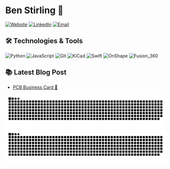 # Ben Stirling 👋


  <a href="https://abenstirling.com" target="_blank"><img alt="Website" src="https://img.shields.io/badge/Website-abenstirling.com-4EAA25?style=flat&logo=github&logoColor=white"></a>
  <a href="https://www.linkedin.com/in/abenstirling![logo_white](https://user-images.githubusercontent.com/33791408/228331302-93860c41-a837-41ed-b35b-e6e9ae9968df.png)
/" target="_blank"><img alt="LinkedIn" src="https://img.shields.io/badge/LinkedIn-@abenstirling-blue?style=flat&logo=linkedin"></a>
  <a href="mailto:abenstirling@pm.me"><img alt="Email" src="https://img.shields.io/badge/Email-abenstirling%40pm.me-8B89CC?style=flat&logo=protonmail&logoColor=white"></a>


## 🛠️ Technologies & Tools

![Python](https://img.shields.io/badge/-Python-black?style=flat&logo=python)
![JavaScript](https://img.shields.io/badge/-JavaScript-black?style=flat&logo=javascript)
![Git](https://img.shields.io/badge/-Git-black?style=flat&logo=git)
![KiCad](https://img.shields.io/badge/-KiCad-black?style=flat&logo=kicad)
![Swift](https://img.shields.io/badge/-Swift-black?style=flat&logo=swift)
![OnShape](https://img.shields.io/badge/-OnShape-63bc4f?style=flat)
![Fusion_360](https://img.shields.io/badge/-Fusion_360-FF8C18?style=flat)

## 📚 Latest Blog Post

<!-- BLOG-POST-LIST:START -->
- [PCB Business Card 🧠](https://abenstirling.com/posts/businesscard/)
<!-- BLOG-POST-LIST:END -->

![Contribution Snake Light](https://raw.githubusercontent.com/abenstirling/abenstirling/output/github-snake-light.svg#gh-light-mode-only)
![Contribution Snake Dark](https://raw.githubusercontent.com/abenstirling/abenstirling/output/github-snake-dark.svg#gh-dark-mode-only)
